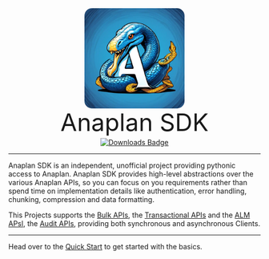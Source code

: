 <p align="center" style="margin: 0 0 10px">
    <img width="200" height="200" src="img/anaplan-sdk.webp" alt='Python' style="border-radius: 15px">
</p>

<h1 align="center" style="font-size: 3rem; font-weight: 400; margin: -15px 0">
Anaplan SDK
</h1>

<p align="center" style="margin-top: 15px">
<a href="https://pepy.tech/project/anaplan-sdk">
<img align="center" src="https://static.pepy.tech/badge/anaplan-sdk/month" alt="Downloads Badge"/>
</a>
</p>

---

Anaplan SDK is an independent, unofficial project providing pythonic access to Anaplan. Anaplan SDK provides high-level
abstractions over the various Anaplan APIs, so you can focus on you requirements rather than spend time on
implementation details like authentication, error handling, chunking, compression and data formatting.

This Projects supports
the [Bulk APIs](https://help.anaplan.com/use-the-bulk-apis-93218e5e-00e5-406e-8361-09ab861889a7),
the [Transactional APIs](https://help.anaplan.com/use-the-transactional-apis-cc1c1e91-39fc-4272-a4b5-16bc91e9c313) and
the [ALM APsI](https://help.anaplan.com/application-lifecycle-management-api-2565cfa6-e0c2-4e24-884e-d0df957184d6),
the [Audit APIs](https://auditservice.docs.apiary.io/#),
providing both synchronous and asynchronous Clients.

---

Head over to the [Quick Start](quickstart.md) to get started with the basics.

